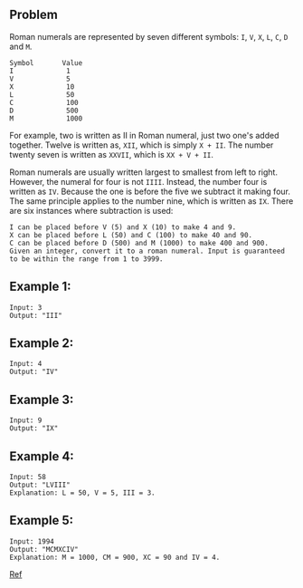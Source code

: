 ## Problem

Roman numerals are represented by seven different symbols: `I`, `V`, `X`, `L`, `C`, `D` and `M`.

    Symbol       Value
    I             1
    V             5
    X             10
    L             50
    C             100
    D             500
    M             1000

For example, two is written as II in Roman numeral, just two one's added together. Twelve is written as, `XII`, which is simply `X + II`. The number twenty seven is written as `XXVII`, which is `XX + V + II`.

Roman numerals are usually written largest to smallest from left to right. However, the numeral for four is not `IIII`. Instead, the number four is written as `IV`. Because the one is before the five we subtract it making four. The same principle applies to the number nine, which is written as `IX`. There are six instances where subtraction is used:

    I can be placed before V (5) and X (10) to make 4 and 9.
    X can be placed before L (50) and C (100) to make 40 and 90.
    C can be placed before D (500) and M (1000) to make 400 and 900.
    Given an integer, convert it to a roman numeral. Input is guaranteed to be within the range from 1 to 3999.

## Example 1:

    Input: 3
    Output: "III"


## Example 2:

    Input: 4
    Output: "IV"


## Example 3:

    Input: 9
    Output: "IX"


## Example 4:

    Input: 58
    Output: "LVIII"
    Explanation: L = 50, V = 5, III = 3.


## Example 5:

    Input: 1994
    Output: "MCMXCIV"
    Explanation: M = 1000, CM = 900, XC = 90 and IV = 4.

[Ref](https://leetcode.com/problems/integer-to-roman/)
